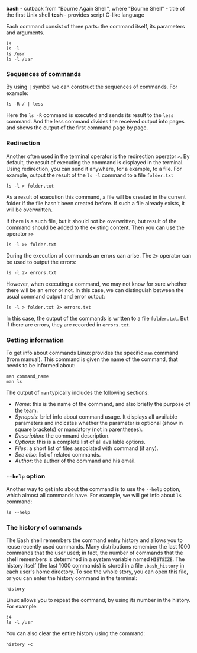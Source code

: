 **bash** - cutback from "Bourne Again Shell", where "Bourne Shell" - title of the first Unix shell
**tcsh** - provides script C-like language

Each command consist of three parts: the command itself, its parameters and arguments.

```Shell
ls
ls -l
ls /usr
ls -l /usr
```

### Sequences of commands
By using `|` symbol we can construct the sequences of commands. For example:

```Shell
ls -R / | less
```

Here the `ls -R` command is executed and sends its result to the `less` command. And the less command divides the received output into pages and shows the output of the first command page by page.

### Redirection
Another often used in the terminal operator is the redirection operator `>`. By default, the result of executing the command is displayed in the terminal. Using redirection, you can send it anywhere, for a example, to a file. For example, output the result of the `ls -l` command to a file `folder.txt`

```Shell
ls -l > folder.txt
```

As a result of execution this command, a file will be created in the current folder if the file hasn't been created before. If such a file already exists, it will be overwritten.

If there is a such file, but it should not be overwritten, but result of the command should be added to the existing content. Then you can use the operator `>>`

```Shell
ls -l >> folder.txt
```

During the execution of commands an errors can arise. The `2>` operator can be used to output the errors:

```Shell
ls -l 2> errors.txt
```

However, when executing a command, we may not know for sure whether there will be an error or not. In this case, we can distinguish between the usual command output and error output:

```Shell
ls -l > folder.txt 2> errors.txt
```

In this case, the output of the commands is written to a file `folder.txt`. But if there are errors, they are recorded in `errors.txt`.

###  Getting information

To get info about commands Linux provides the specific `man` command (from manual). This command is given the name of the command, that needs to be informed about:

```Shell
man command_name
man ls
```

The output of `man` typically includes the following sections:

- *Name*: this is the name of the command, and also briefly the purpose of the team.
- *Synopsis*: brief info about command usage. It displays all available parameters and indicates whether the parameter is optional (show in square brackets) or mandatory (not in parentheses).
- *Description*: the command description.
- *Options*: this is a complete list of all available options.
- *Files*: a short list of files associated with command (if any).
- *See also*: list of related commands.
- *Author*: the author of the command and his email.

### `--help` option

Another way to get info about the command is to use the `--help` option, which almost all commands have. For example, we will get info about `ls` command:

```Shell
ls --help
```

### The history of commands

The Bash shell remembers the command entry history and allows you to reuse recently used commands. Many distributions remember the last 1000 commands that the user used; in fact, the number of commands that the shell remembers is determined in a system variable named `HISTSIZE`. The history itself (the last 1000 commands) is stored in a file `.bash_history` in each user's home directory. To see the whole story, you can open this file, or you can enter the history command in the terminal:

```Shell
history
```

Linux allows you to repeat the command, by using its number in the history. For example:

```Shell
!4
ls -l /usr
```

You can also clear the entire history using the command:

```Shell
history -c
```

